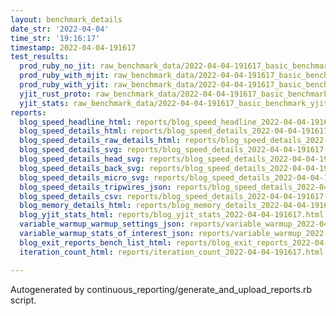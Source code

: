 ```yaml
---
layout: benchmark_details
date_str: '2022-04-04'
time_str: '19:16:17'
timestamp: 2022-04-04-191617
test_results:
  prod_ruby_no_jit: raw_benchmark_data/2022-04-04-191617_basic_benchmark_prod_ruby_no_jit.json
  prod_ruby_with_mjit: raw_benchmark_data/2022-04-04-191617_basic_benchmark_prod_ruby_with_mjit.json
  prod_ruby_with_yjit: raw_benchmark_data/2022-04-04-191617_basic_benchmark_prod_ruby_with_yjit.json
  yjit_rust_proto: raw_benchmark_data/2022-04-04-191617_basic_benchmark_yjit_rust_proto.json
  yjit_stats: raw_benchmark_data/2022-04-04-191617_basic_benchmark_yjit_stats.json
reports:
  blog_speed_headline_html: reports/blog_speed_headline_2022-04-04-191617.html
  blog_speed_details_html: reports/blog_speed_details_2022-04-04-191617.html
  blog_speed_details_raw_details_html: reports/blog_speed_details_2022-04-04-191617.raw_details.html
  blog_speed_details_svg: reports/blog_speed_details_2022-04-04-191617.svg
  blog_speed_details_head_svg: reports/blog_speed_details_2022-04-04-191617.head.svg
  blog_speed_details_back_svg: reports/blog_speed_details_2022-04-04-191617.back.svg
  blog_speed_details_micro_svg: reports/blog_speed_details_2022-04-04-191617.micro.svg
  blog_speed_details_tripwires_json: reports/blog_speed_details_2022-04-04-191617.tripwires.json
  blog_speed_details_csv: reports/blog_speed_details_2022-04-04-191617.csv
  blog_memory_details_html: reports/blog_memory_details_2022-04-04-191617.html
  blog_yjit_stats_html: reports/blog_yjit_stats_2022-04-04-191617.html
  variable_warmup_warmup_settings_json: reports/variable_warmup_2022-04-04-191617.warmup_settings.json
  variable_warmup_stats_of_interest_json: reports/variable_warmup_2022-04-04-191617.stats_of_interest.json
  blog_exit_reports_bench_list_html: reports/blog_exit_reports_2022-04-04-191617.bench_list.html
  iteration_count_html: reports/iteration_count_2022-04-04-191617.html

---
```

Autogenerated by continuous_reporting/generate_and_upload_reports.rb script.

